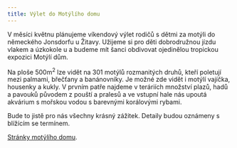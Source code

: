 ```yaml
---
title: Výlet do Motýlího domu
---
```


V měsíci květnu plánujeme víkendový výlet rodičů s dětmi za motýli do německého Jonsdorfu u Žitavy. Užijeme si pro děti dobrodružnou jízdu vlakem a úzkokole
u a budeme mít šanci obdivovat ojedinělou tropickou expozici Motýlí dům.

Na ploše 500m<sup>2</sup> lze vidět na 301 motýlů rozmanitých druhů, kteří poletují mezi palmami, břečťany a banánovníky. Je možné zde vidět i motýlí vajíčka, housenky a kukly. V prvním patře najdeme v teráriích množství plazů, hadů a pavouků původem z pouští a pralesů a ve vstupní hale nás upoutá akvárium s mořskou vodou s barevnými korálovými rybami.

Bude to jistě pro nás všechny krásný zážitek. Detaily budou oznámeny s blížícím se termínem.

[Stránky motýlího domu](http://www.schmetterlingshaus.info/).
